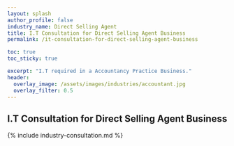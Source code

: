 ```yaml
---
layout: splash 
author_profile: false 
industry_name: Direct Selling Agent
title: I.T Consultation for Direct Selling Agent Business
permalink: /it-consultation-for-direct-selling-agent-business

toc: true
toc_sticky: true

excerpt: "I.T required in a Accountancy Practice Business."
header:
  overlay_image: /assets/images/industries/accountant.jpg
  overlay_filter: 0.5 
---
```


## I.T Consultation for Direct Selling Agent Business

{% include industry-consultation.md %}
